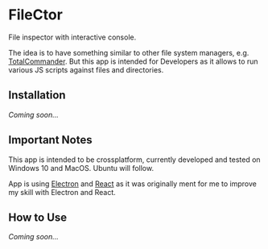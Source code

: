 # FileCtor

File inspector with interactive console.

The idea is to have something similar to other file system managers, e.g. [TotalCommander](https://www.ghisler.com/). But this app is intended for Developers as it allows to run various JS scripts against files and directories.

## Installation

*Coming soon...*

## Important Notes

This app is intended to be crossplatform, currently developed and tested on Windows 10 and MacOS. Ubuntu will follow.

App is using [Electron](https://electronjs.org/) and [React](https://reactjs.org/) as it was originally ment for me to improve my skill with Electron and React.

## How to Use

*Coming soon...*
